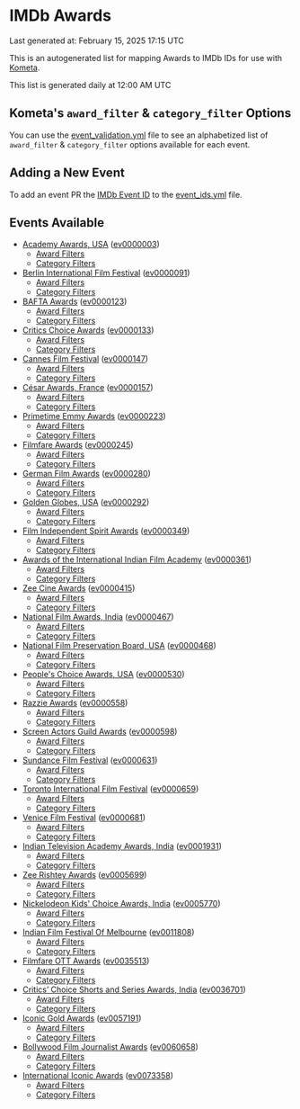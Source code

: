# IMDb Awards

Last generated at: February 15, 2025 17:15 UTC

This is an autogenerated list for mapping Awards to IMDb IDs for use with [Kometa](https://github.com/Kometa-Team/Kometa).

This list is generated daily at 12:00 AM UTC 

## Kometa's `award_filter` & `category_filter` Options

You can use the [event_validation.yml](https://github.com/Kometa-Team/IMDb-Awards/blob/master/event_validation.yml) file to see an alphabetized list of `award_filter` & `category_filter` options available for each event.

## Adding a New Event

To add an event PR the [IMDb Event ID](https://www.imdb.com/event/all/) to the [event_ids.yml](https://github.com/Kometa-Team/IMDb-Awards/blob/master/event_ids.yml) file.

## Events Available

* [Academy Awards, USA](https://www.imdb.com/event/ev0000003) ([ev0000003](https://github.com/Kometa-Team/IMDb-Awards/blob/master/event_validation.yml#L1))
  * [Award Filters](https://github.com/Kometa-Team/IMDb-Awards/blob/master/event_validation.yml#L6)
  * [Category Filters](https://github.com/Kometa-Team/IMDb-Awards/blob/master/event_validation.yml#L14)
* [Berlin International Film Festival](https://www.imdb.com/event/ev0000091) ([ev0000091](https://github.com/Kometa-Team/IMDb-Awards/blob/master/event_validation.yml#L148))
  * [Award Filters](https://github.com/Kometa-Team/IMDb-Awards/blob/master/event_validation.yml#L153)
  * [Category Filters](https://github.com/Kometa-Team/IMDb-Awards/blob/master/event_validation.yml#L349)
* [BAFTA Awards](https://www.imdb.com/event/ev0000123) ([ev0000123](https://github.com/Kometa-Team/IMDb-Awards/blob/master/event_validation.yml#L627))
  * [Award Filters](https://github.com/Kometa-Team/IMDb-Awards/blob/master/event_validation.yml#L632)
  * [Category Filters](https://github.com/Kometa-Team/IMDb-Awards/blob/master/event_validation.yml#L665)
* [Critics Choice Awards](https://www.imdb.com/event/ev0000133) ([ev0000133](https://github.com/Kometa-Team/IMDb-Awards/blob/master/event_validation.yml#L1155))
  * [Award Filters](https://github.com/Kometa-Team/IMDb-Awards/blob/master/event_validation.yml#L1158)
  * [Category Filters](https://github.com/Kometa-Team/IMDb-Awards/blob/master/event_validation.yml#L1163)
* [Cannes Film Festival](https://www.imdb.com/event/ev0000147) ([ev0000147](https://github.com/Kometa-Team/IMDb-Awards/blob/master/event_validation.yml#L1264))
  * [Award Filters](https://github.com/Kometa-Team/IMDb-Awards/blob/master/event_validation.yml#L1269)
  * [Category Filters](https://github.com/Kometa-Team/IMDb-Awards/blob/master/event_validation.yml#L1436)
* [César Awards, France](https://www.imdb.com/event/ev0000157) ([ev0000157](https://github.com/Kometa-Team/IMDb-Awards/blob/master/event_validation.yml#L1666))
  * [Award Filters](https://github.com/Kometa-Team/IMDb-Awards/blob/master/event_validation.yml#L1670)
  * [Category Filters](https://github.com/Kometa-Team/IMDb-Awards/blob/master/event_validation.yml#L1675)
* [Primetime Emmy Awards](https://www.imdb.com/event/ev0000223) ([ev0000223](https://github.com/Kometa-Team/IMDb-Awards/blob/master/event_validation.yml#L1734))
  * [Award Filters](https://github.com/Kometa-Team/IMDb-Awards/blob/master/event_validation.yml#L1739)
  * [Category Filters](https://github.com/Kometa-Team/IMDb-Awards/blob/master/event_validation.yml#L1746)
* [Filmfare Awards](https://www.imdb.com/event/ev0000245) ([ev0000245](https://github.com/Kometa-Team/IMDb-Awards/blob/master/event_validation.yml#L2957))
  * [Award Filters](https://github.com/Kometa-Team/IMDb-Awards/blob/master/event_validation.yml#L2961)
  * [Category Filters](https://github.com/Kometa-Team/IMDb-Awards/blob/master/event_validation.yml#L2970)
* [German Film Awards](https://www.imdb.com/event/ev0000280) ([ev0000280](https://github.com/Kometa-Team/IMDb-Awards/blob/master/event_validation.yml#L3060))
  * [Award Filters](https://github.com/Kometa-Team/IMDb-Awards/blob/master/event_validation.yml#L3064)
  * [Category Filters](https://github.com/Kometa-Team/IMDb-Awards/blob/master/event_validation.yml#L3087)
* [Golden Globes, USA](https://www.imdb.com/event/ev0000292) ([ev0000292](https://github.com/Kometa-Team/IMDb-Awards/blob/master/event_validation.yml#L3160))
  * [Award Filters](https://github.com/Kometa-Team/IMDb-Awards/blob/master/event_validation.yml#L3165)
  * [Category Filters](https://github.com/Kometa-Team/IMDb-Awards/blob/master/event_validation.yml#L3173)
* [Film Independent Spirit Awards](https://www.imdb.com/event/ev0000349) ([ev0000349](https://github.com/Kometa-Team/IMDb-Awards/blob/master/event_validation.yml#L3339))
  * [Award Filters](https://github.com/Kometa-Team/IMDb-Awards/blob/master/event_validation.yml#L3342)
  * [Category Filters](https://github.com/Kometa-Team/IMDb-Awards/blob/master/event_validation.yml#L3351)
* [Awards of the International Indian Film Academy](https://www.imdb.com/event/ev0000361) ([ev0000361](https://github.com/Kometa-Team/IMDb-Awards/blob/master/event_validation.yml#L3391))
  * [Award Filters](https://github.com/Kometa-Team/IMDb-Awards/blob/master/event_validation.yml#L3394)
  * [Category Filters](https://github.com/Kometa-Team/IMDb-Awards/blob/master/event_validation.yml#L3404)
* [Zee Cine Awards](https://www.imdb.com/event/ev0000415) ([ev0000415](https://github.com/Kometa-Team/IMDb-Awards/blob/master/event_validation.yml#L3480))
  * [Award Filters](https://github.com/Kometa-Team/IMDb-Awards/blob/master/event_validation.yml#L3482)
  * [Category Filters](https://github.com/Kometa-Team/IMDb-Awards/blob/master/event_validation.yml#L3492)
* [National Film Awards, India](https://www.imdb.com/event/ev0000467) ([ev0000467](https://github.com/Kometa-Team/IMDb-Awards/blob/master/event_validation.yml#L3597))
  * [Award Filters](https://github.com/Kometa-Team/IMDb-Awards/blob/master/event_validation.yml#L3601)
  * [Category Filters](https://github.com/Kometa-Team/IMDb-Awards/blob/master/event_validation.yml#L3615)
* [National Film Preservation Board, USA](https://www.imdb.com/event/ev0000468) ([ev0000468](https://github.com/Kometa-Team/IMDb-Awards/blob/master/event_validation.yml#L3809))
  * [Award Filters](https://github.com/Kometa-Team/IMDb-Awards/blob/master/event_validation.yml#L3812)
  * [Category Filters](https://github.com/Kometa-Team/IMDb-Awards/blob/master/event_validation.yml#L3814)
* [People's Choice Awards, USA](https://www.imdb.com/event/ev0000530) ([ev0000530](https://github.com/Kometa-Team/IMDb-Awards/blob/master/event_validation.yml#L3817))
  * [Award Filters](https://github.com/Kometa-Team/IMDb-Awards/blob/master/event_validation.yml#L3820)
  * [Category Filters](https://github.com/Kometa-Team/IMDb-Awards/blob/master/event_validation.yml#L3823)
* [Razzie Awards](https://www.imdb.com/event/ev0000558) ([ev0000558](https://github.com/Kometa-Team/IMDb-Awards/blob/master/event_validation.yml#L4066))
  * [Award Filters](https://github.com/Kometa-Team/IMDb-Awards/blob/master/event_validation.yml#L4069)
  * [Category Filters](https://github.com/Kometa-Team/IMDb-Awards/blob/master/event_validation.yml#L4074)
* [Screen Actors Guild Awards](https://www.imdb.com/event/ev0000598) ([ev0000598](https://github.com/Kometa-Team/IMDb-Awards/blob/master/event_validation.yml#L4114))
  * [Award Filters](https://github.com/Kometa-Team/IMDb-Awards/blob/master/event_validation.yml#L4117)
  * [Category Filters](https://github.com/Kometa-Team/IMDb-Awards/blob/master/event_validation.yml#L4119)
* [Sundance Film Festival](https://www.imdb.com/event/ev0000631) ([ev0000631](https://github.com/Kometa-Team/IMDb-Awards/blob/master/event_validation.yml#L4145))
  * [Award Filters](https://github.com/Kometa-Team/IMDb-Awards/blob/master/event_validation.yml#L4148)
  * [Category Filters](https://github.com/Kometa-Team/IMDb-Awards/blob/master/event_validation.yml#L4199)
* [Toronto International Film Festival](https://www.imdb.com/event/ev0000659) ([ev0000659](https://github.com/Kometa-Team/IMDb-Awards/blob/master/event_validation.yml#L4317))
  * [Award Filters](https://github.com/Kometa-Team/IMDb-Awards/blob/master/event_validation.yml#L4320)
  * [Category Filters](https://github.com/Kometa-Team/IMDb-Awards/blob/master/event_validation.yml#L4376)
* [Venice Film Festival](https://www.imdb.com/event/ev0000681) ([ev0000681](https://github.com/Kometa-Team/IMDb-Awards/blob/master/event_validation.yml#L4453))
  * [Award Filters](https://github.com/Kometa-Team/IMDb-Awards/blob/master/event_validation.yml#L4458)
  * [Category Filters](https://github.com/Kometa-Team/IMDb-Awards/blob/master/event_validation.yml#L4800)
* [Indian Television Academy Awards, India](https://www.imdb.com/event/ev0001931) ([ev0001931](https://github.com/Kometa-Team/IMDb-Awards/blob/master/event_validation.yml#L5252))
  * [Award Filters](https://github.com/Kometa-Team/IMDb-Awards/blob/master/event_validation.yml#L5255)
  * [Category Filters](https://github.com/Kometa-Team/IMDb-Awards/blob/master/event_validation.yml#L5264)
* [Zee Rishtey Awards](https://www.imdb.com/event/ev0005699) ([ev0005699](https://github.com/Kometa-Team/IMDb-Awards/blob/master/event_validation.yml#L5455))
  * [Award Filters](https://github.com/Kometa-Team/IMDb-Awards/blob/master/event_validation.yml#L5457)
  * [Category Filters](https://github.com/Kometa-Team/IMDb-Awards/blob/master/event_validation.yml#L5459)
* [Nickelodeon Kids' Choice Awards, India](https://www.imdb.com/event/ev0005770) ([ev0005770](https://github.com/Kometa-Team/IMDb-Awards/blob/master/event_validation.yml#L5538))
  * [Award Filters](https://github.com/Kometa-Team/IMDb-Awards/blob/master/event_validation.yml#L5540)
  * [Category Filters](https://github.com/Kometa-Team/IMDb-Awards/blob/master/event_validation.yml#L5543)
* [Indian Film Festival Of Melbourne](https://www.imdb.com/event/ev0011808) ([ev0011808](https://github.com/Kometa-Team/IMDb-Awards/blob/master/event_validation.yml#L5578))
  * [Award Filters](https://github.com/Kometa-Team/IMDb-Awards/blob/master/event_validation.yml#L5580)
  * [Category Filters](https://github.com/Kometa-Team/IMDb-Awards/blob/master/event_validation.yml#L5592)
* [Filmfare OTT Awards](https://www.imdb.com/event/ev0035513) ([ev0035513](https://github.com/Kometa-Team/IMDb-Awards/blob/master/event_validation.yml#L5614))
  * [Award Filters](https://github.com/Kometa-Team/IMDb-Awards/blob/master/event_validation.yml#L5616)
  * [Category Filters](https://github.com/Kometa-Team/IMDb-Awards/blob/master/event_validation.yml#L5622)
* [Critics’ Choice Shorts and Series Awards, India](https://www.imdb.com/event/ev0036701) ([ev0036701](https://github.com/Kometa-Team/IMDb-Awards/blob/master/event_validation.yml#L5703))
  * [Award Filters](https://github.com/Kometa-Team/IMDb-Awards/blob/master/event_validation.yml#L5705)
  * [Category Filters](https://github.com/Kometa-Team/IMDb-Awards/blob/master/event_validation.yml#L5708)
* [Iconic Gold Awards](https://www.imdb.com/event/ev0057191) ([ev0057191](https://github.com/Kometa-Team/IMDb-Awards/blob/master/event_validation.yml#L5726))
  * [Award Filters](https://github.com/Kometa-Team/IMDb-Awards/blob/master/event_validation.yml#L5728)
  * [Category Filters](https://github.com/Kometa-Team/IMDb-Awards/blob/master/event_validation.yml#L5730)
* [Bollywood Film Journalist Awards](https://www.imdb.com/event/ev0060658) ([ev0060658](https://github.com/Kometa-Team/IMDb-Awards/blob/master/event_validation.yml#L5823))
  * [Award Filters](https://github.com/Kometa-Team/IMDb-Awards/blob/master/event_validation.yml#L5825)
  * [Category Filters](https://github.com/Kometa-Team/IMDb-Awards/blob/master/event_validation.yml#L5830)
* [International Iconic Awards](https://www.imdb.com/event/ev0073358) ([ev0073358](https://github.com/Kometa-Team/IMDb-Awards/blob/master/event_validation.yml#L5842))
  * [Award Filters](https://github.com/Kometa-Team/IMDb-Awards/blob/master/event_validation.yml#L5844)
  * [Category Filters](https://github.com/Kometa-Team/IMDb-Awards/blob/master/event_validation.yml#L5847)
